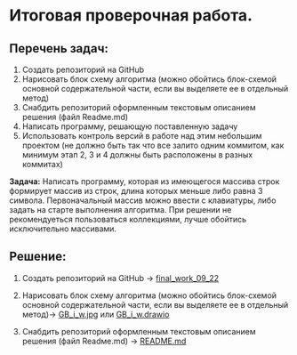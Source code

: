 # Итоговая проверочная работа.

## Перечень задач:
1. Создать репозиторий на GitHub
2. Нарисовать блок схему алгоритма (можно обойтись блок-схемой основной содержательной части, если вы выделяете ее в отдельный метод)
3. Снабдить репозиторий оформленным текстовым описанием решения (файл Readмe.md)
4. Написать программу, решающую поставленную задачу
5. Использовать контроль версий в работе над этим небольшим проектом (не должно быть так что все залито одним коммитом, как минимум этап 2, 3 и 4 должны быть расположены в разных коммитах)

**Задача:** Написать программу, которая из имеющегося массива строк формирует массив из строк, длина которых меньше либо равна 3 символа. Первоначальный массив можно ввести с клавиатуры, либо задать на старте выполнения алгоритма. При решении не рекомендуеться пользоваться коллекциями, лучше обойтись исключительно массивами.

## Решение:

1. Создать репозиторий на GitHub -> [final_work_09_22][gb1]

2. Нарисовать блок схему алгоритма (можно обойтись блок-схемой основной содержательной части, если вы выделяете ее в отдельный метод)-> [GB_i_w.jpg][gb2] или [GB_i_w.drawio][gb3]

3. Снабдить репозиторий оформленным текстовым описанием решения (файл Readмe.md) -> [README.md][gb4]

[gb1]: https://github.com/NikitaX007/final_work_09_22
[gb2]: https://github.com/NikitaX007/final_work_09_22/blob/master/GB_i_w.jpg
[gb3]: https://github.com/NikitaX007/final_work_09_22/blob/master/GB_i_w.drawio
[gb4]: https://github.com/NikitaX007/final_work_09_22/blob/main/README.md